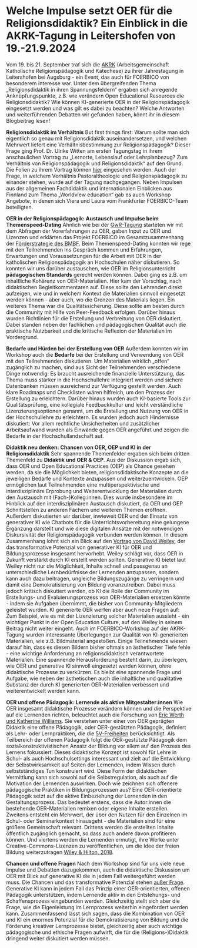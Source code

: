 # Welche Impulse setzt OER für die Religionsdidaktik? Ein Einblick in die AKRK-Tagung in Leitershofen von 19.-21.9.2024

Vom 19. bis 21. September traf sich die [AKRK](https://www.akrk.eu) (Arbeitsgemeinschaft Katholische Religionspädagogik und Katechese) zu ihrer Jahrestagung in Leitershofen bei Augsburg - ein Event, das auch für FOERBICO von besonderem Interesse war. 
Unter dem übergreifenden Thema „Religionsdidaktik in ihren Spannungsfeldern“ ergaben sich anregende Anknüpfungspunkte, z.B. wie verändern Open Educational Resources die Religionsdidaktik? 
Wie können KI-generierte OER in der Religionspädagogik eingesetzt werden und was gilt es dabei zu beachten? Welche Antworten und weiterführenden Debatten wir gefunden haben, könnt ihr in diesem Blogbeitrag lesen!

**Religionsdidaktik im Verhältnis**
But first things first: Warum sollte man sich eigentlich so genau mit Religionsdidaktik auseinandersetzen, und welchen Mehrwert liefert eine Verhältnisbestimmung zur Religionspädagogik? 
Dieser Frage ging Prof. Dr. Ulrike Witten am ersten Tagungstag in ihrem anschaulichen Vortrag zu „Lernorte, Lebenslauf oder Lehrplanbezug? 
Zum Verhältnis von Religionspädagogik und Religionsdidaktik“ auf den Grund. 
Die Folien zu ihrem Vortrag können [hier](https://syncandshare.lrz.de/dl/fi7Q6P5ziEuBHvZTkk3ENR/Pr%C3%A4sentation%20Vortrag%20RP_RD%20Witten_19_09.pdf) eingesehen werden. 
Auch der Frage, in welchem Verhältnis Pastoraltheologie und Religionspädagogik zu einander stehen, wurde auf der Tagung nachgegangen. 
Neben Impulsen aus der allgemeinen Fachdidaktik und internationalen Einblicken aus Finnland zum Thema „Worldview education“ gab es auch Workshop Angebote, in denen sich Viera und Laura vom Frankfurter FOERBICO-Team beteiligten.

**OER in der Religionspädagogik: Austausch und Impulse beim Themenspeed-Dating**
Ähnlich wie bei der [GwR-Tagung](https://oer.community/sichtbarkeit-und-netzwerk-durch-oer-staerken-foerbico-auf-der-gwr-tagung-in-wuerzburg-zum-thema-oeffentlichkeitsarbeit/) starteten wir mit dem Abfragen der Vorerfahrungen zu OER, gaben Input zu OER und Lizenzen und erklärten das Projekt FOERBICO im Gesamtzusammenhang der [Förderstrategie des BMBF]( https://www.bmbf.de/SharedDocs/Publikationen/de/bmbf/3/691288_OER-Strategie.pdf?__blob=publicationFile&v=6).
Beim Themenspeed-Dating konnten wir rege mit den Teilnehmenden ins Gespräch kommen und Erfahrungen, Erwartungen und Voraussetzungen für die Arbeit mit OER in der katholischen Religionspädagogik an Hochschulen näher diskutieren. 
So konnten wir uns darüber austauschen, wie OER im Religionsunterricht **pädagogischen Standards** gerecht werden können. 
Dabei ging es z.B. um inhaltliche Kohärenz von OER-Materialien. 
Hier kam der Vorschlag, nach didaktischen Begleitkommentaren auf. 
Diese sollte den Lehrenden direkt aufzeigen, wie und in welchem Kontext die Materialien sinnvoll eingesetzt werden können - aber auch, wo die Grenzen des Materials liegen. 
Ein weiteres Thema war die Qualitätssicherung. Diese sollte am besten durch die Community mit HIlfe von Peer-Feedback erfolgen. 
Darüber hinaus wurden Richtlinien für die Erstellung und Verbreitung von OER diskutiert. 
Dabei standen neben der fachlichen und pädagogischen Qualität auch die praktische Nutzbarkeit und die kritische Reflexion der Materialien im Vordergrund.

**Bedarfe und Hürden bei der Erstellung von OER**
Außerdem konnten wir im Workshop auch die **Bedarfe** bei der Erstellung und Verwendung von OER mit den Teilnehmenden diskutieren. 
Um Materialien wirklich „offen“ zugänglich zu machen, sind aus Sicht der Teilnehmenden verschiedene Dinge notwendig: 
Es braucht ausreichende finanzielle Unterstützung, das Thema muss stärker in die Hochschullehre integriert werden und sichere Datenbanken müssen ausreichend zur Verfügung gestellt werden. 
Auch klare Roadmaps und Checklisten wären hilfreich, um den Prozess der Erstellung zu erleichtern. 
Darüber hinaus wurden auch KI-basierte Tools zur Qualitätsprüfung, eine kollegiale Feedbackkultur und leicht verständliche Lizenzierungsoptionen genannt, um die Erstellung und Nutzung von OER in der Hochschullehre zu erleichtern. 
Es wurden jedoch auch Hindernisse diskutiert: 
Vor allem rechtliche Unsicherheiten und zusätzlicher Arbeitsaufwand wurden als Einwände gegen OER angeführt und zeigen die Bedarfe in der Hochschullandschaft auf.

**Didaktik neu denken: Chancen von OER, OEP und KI in der Religionsdidaktik**
Sehr spannende Themenfelder ergaben sich beim dritten Themenfeld zu
**Didaktik und OER & OEP**. 
Aus der Diskussion ergab sich, dass OER und Open Educational Practices (OEP) als Chance gesehen werden, da sie die Möglichkeit bieten, religionsdidaktische Konzepte an die jeweiligen Bedarfe und Kontexte anzupassen und weiterzuentwickeln. 
OEP ermöglichen laut Teilnehmenden eine multiperspektivische und interdisziplinäre Erprobung und Weiterentwicklung der Materialien durch den Austausch mit (Fach-)Kolleg:innen. 
Dies wurde insbesondere im Hinblick auf den interdisziplinären Austausch diskutiert, da OER und OEP Schnittstellen zu anderen Fächern und weiteren Themen eröffnen. 
Außerdem diskutierten wir darüber, inwieweit OER und der Einsatz von generativer KI wie Chatbots für die Unterrichtsvorbereitung eine gelungene Ergänzung darstellt und wie diese digitalen Ansätze mit der notwendigen Diskursivität der Religionspädagogik verbunden werden können.
In diesem Zusammenhang lohnt sich ein Blick auf den [Vortrag von David Weiley](https://www.youtube.com/watch?v=WpcE7ihlUDo), der das transformative Potenzial von generativer KI für OER und Bildungsprozesse insgesamt hervorhebt. 
Weiley schlägt vor, dass OER in Zukunft verstärkt durch KI erstellt werden sollten.
Generative KI bietet laut Weiley nicht nur die Möglichkeit, Inhalte schnell und passgenau an unterschiedliche Lernbedürfnisse der Lernenden anzupassen, sondern kann auch dazu beitragen, ungleiche Bildungszugänge zu verringern und damit eine Demokratisierung von Bildung voranzutreiben. 
Dabei muss jedoch kritisch diskutiert werden, ob KI die Rolle der Community im Erstellungs- und Evaluierungsprozess von OER-Materialien ersetzen könnte - indem sie Aufgaben übernimmt, die bisher von Community-Mitgliedern geleistet wurden. 
KI generierte OER werfen aber auch neue Fragen auf: Zum Beispiel, wie es mit der Lizenzierung solcher Materialien aussieht - ein wichtiger Punkt in der Open Education Culture, auf den Weiley in seinem Beitrag nicht weiter eingeht.
Auch im FOERBICO-Workshop auf der AKRK-Tagung wurden interessante Überlegungen zur Qualität von KI-generierten Materialien, wie z.B. Bildmaterial angestoßen. 
Einige Teilnehmende wiesen darauf hin, dass es diesen Bildern bisher oftmals an ästhetischer Tiefe fehle - eine wichtige Anforderung an religionsdidaktisch verantwortete Materialien. 
Eine spannende Herausforderung besteht darin, zu überlegen, wie OER und generative KI sinnvoll eingesetzt werden können, ohne didaktische Prozesse zu verkürzen. 
Es bleibt eine spannende Frage und Aufgabe, wie neben der ästhetischen auch die inhaltliche und qualitative Substanz der durch KI generierten OER-Materialien verbessert und weiterentwickelt werden kann.

**OER und offene Pädagogik: Lernende als aktive Mitgestalter:innen**
Wie OER insgesamt didaktische Prozesse verändern können und die Perspektive auf die Lernenden richten, beleuchtet auch die Forschung von [Eric Werth und Katherine Williams](https://doi.org/10.1080/02680513.2021.1970520). 
Sie verstehen unter einer von OER geprägten Didaktik eine offene Pädagogik, oder OER-gestützten Pädagogik, definiert als Lehr- oder Lernpraktiken, die die [5V-Freiheiten](https://open-educational-resources.de/5rs-auf-deutsch/) berücksichtigt. 
Als Teilbereich der offenen Pädagogik folgt die OER-gestützte Pädagogik dem sozialkonstruktivistischen Ansatz der Bildung vor allem auf den Prozess des Lernens fokussiert.
Dieses didaktische Konzept ist sowohl für Lehre in Schul- als auch Hochschulsettings interessant und zielt auf die Entwicklung der Selbstwirksamkeit auf Seiten der Lernenden, indem Wissen durch selbstständiges Tun konstruiert wird. 
Diese Form der didaktischen Vermittlung kann sich sowohl auf die Selbstregulation, als auch auf die Motivation der Lernenden auswirken. 
Doch wie zeichnen sich offenere pädagogische Praktiken in Bildungsprozessen aus?
Eine OER-orientierte Pädagogik setzt auf die aktive Einbeziehung der Lernenden in den Gestaltungsprozess. Das bedeutet erstens, dass die Autor:innen die bestehende OER-Materialien remixen oder eigene Inhalte erstellen. Zweitens entsteht ein Mehrwert, der über den Nutzen für den Einzelnen im Schul- oder Seminarkontext hinausgeht - die Materialien sind für eine größere Gemeinschaft relevant. Drittens werden die erstellten Inhalte öffentlich zugänglich gemacht, so dass auch andere davon profitieren können. Und viertens werden die Lernenden ermutigt, ihre Werke unter Creative-Commons-Lizenzen zu veröffentlichen, um die Idee der freien Bildung weiterzutragen [Wiley & Hilton, 2018](https://doi.org/10.19173/irrodl.v19i4.3601 ).

**Chancen und offene Fragen**
Nach dem Workshop sind für uns viele neue Impulse und Debatten dazugekommen, auch die didaktische Diskussion um OER mit Blick auf generative KI  die in jedem Fall weitergeführt werden muss. Die Chancen und das transformative Potenzial stehen [außer Frage](https://open-educational-resources.de/oer-und-ki-eine-vielversprechende-verbindung/). Generative KI kann in jedem Fall das Prinzip einer OER-orientierten, offenen Pädagogik unterstützen, indem Lernende aktiv in den Entstehungs- und Schaffensprozess eingebunden werden. Gleichzeitig stellt sich aber die Frage, wie die Eigenleistung im Lernprozess weiterhin eingefordert werden kann. Zusammenfassend lässt sich sagen, dass die Kombination von OER und KI ein enormes Potenzial für die Demokratisierung von Bildung und die Förderung kreativer Lernprozesse bietet, gleichzeitig aber auch wichtige pädagogische und ethische Fragen aufwirft, die für die (Religions-)Didaktik dringend weiter diskutiert werden müssen.